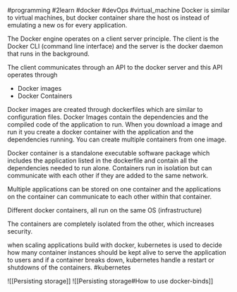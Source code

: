 #programming
#2learn
#docker
#devOps
#virtual_machine
Docker is similar to virtual machines, but docker container share the host os instead of emulating a new os for every application.

The Docker engine operates on a client server principle.
The client is the Docker CLI (command line interface) and the server is the docker daemon that runs in the background.

The client communicates through an API to the docker server and this API operates through 
- Docker images
- Docker Containers 

Docker images are created through dockerfiles which are similar to configuration files. Docker Images contain the dependencies and the compiled code of the application to run.
When you download a image and run it you create a docker container with the application and the dependencies running. You can create multiple containers from one image.

Docker container is a standalone executable software package which includes the application listed in the dockerfile and contain all the dependencies needed to run alone. Containers run in isolation but can communicate with each other if they are added to the same network.

Multiple applications can be stored on one container and the applications on the container can communicate to each other within that container. 

Different docker containers, all run on the same OS (infrastructure)

The containers are completely isolated from the other, which increases security. 

when scaling applications build with docker, kubernetes is used to decide how many container instances should be kept alive to serve the application to users and if a container breaks down, kubernetes handle a restart or shutdowns of the containers.
#kubernetes

![[Persisting storage]]
![[Persisting storage#How to use docker-binds]]


